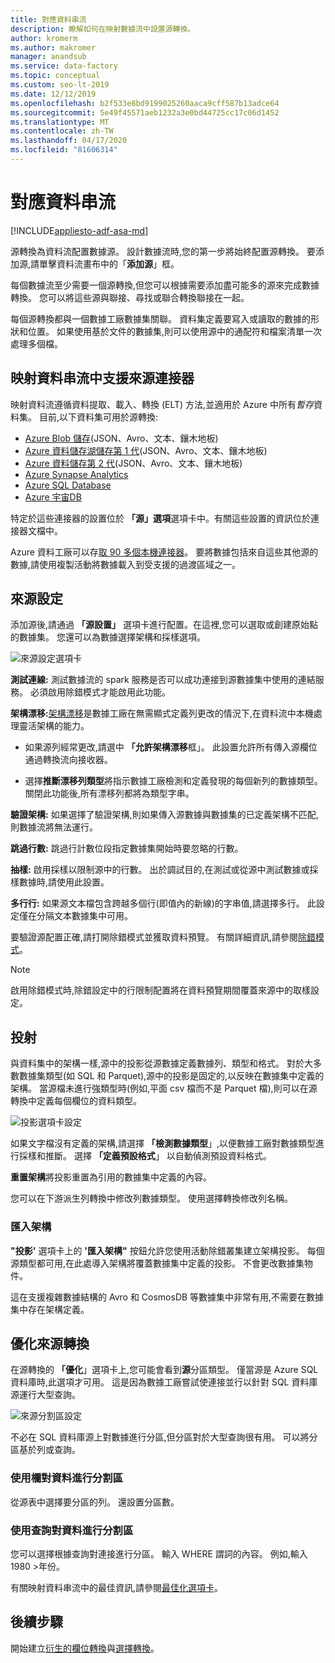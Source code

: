 ```yaml
---
title: 對應資料串流
description: 瞭解如何在映射數據流中設置源轉換。
author: kromerm
ms.author: makromer
manager: anandsub
ms.service: data-factory
ms.topic: conceptual
ms.custom: seo-lt-2019
ms.date: 12/12/2019
ms.openlocfilehash: b2f533e8bd9199025260aaca9cff587b13adce64
ms.sourcegitcommit: 5e49f45571aeb1232a3e0bd44725cc17c06d1452
ms.translationtype: MT
ms.contentlocale: zh-TW
ms.lasthandoff: 04/17/2020
ms.locfileid: "81606314"
---
```

# <a name="source-transformation-in-mapping-data-flow"></a>對應資料串流 

[!INCLUDE[appliesto-adf-asa-md](includes/appliesto-adf-asa-md.md)]

源轉換為資料流配置數據源。 設計數據流時,您的第一步將始終配置源轉換。 要添加源,請單擊資料流畫布中的「**添加源**」框。

每個數據流至少需要一個源轉換,但您可以根據需要添加盡可能多的源來完成數據轉換。 您可以將這些源與聯接、尋找或聯合轉換聯接在一起。

每個源轉換都與一個數據工廠數據集關聯。 資料集定義要寫入或讀取的數據的形狀和位置。 如果使用基於文件的數據集,則可以使用源中的通配符和檔案清單一次處理多個檔。

## <a name="supported-source-connectors-in-mapping-data-flow"></a>映射資料串流中支援來源連接器

映射資料流遵循資料提取、載入、轉換 (ELT) 方法,並適用於 Azure 中所有*暫存*資料集。 目前,以下資料集可用於源轉換:
    
* [Azure Blob 儲存](connector-azure-blob-storage.md#mapping-data-flow-properties)(JSON、Avro、文本、鑲木地板)
* [Azure 資料儲存湖儲存第 1 代](connector-azure-data-lake-store.md#mapping-data-flow-properties)(JSON、Avro、文本、鑲木地板)
* [Azure 資料儲存第 2 代](connector-azure-data-lake-storage.md#mapping-data-flow-properties)(JSON、Avro、文本、鑲木地板)
* [Azure Synapse Analytics](connector-azure-sql-data-warehouse.md#mapping-data-flow-properties)
* [Azure SQL Database](connector-azure-sql-database.md#mapping-data-flow-properties)
* [Azure 宇宙DB](connector-azure-cosmos-db.md#mapping-data-flow-properties)

特定於這些連接器的設置位於 **「源」選項**選項卡中。有關這些設置的資訊位於連接器文檔中。 

Azure 資料工廠可以存[取 90 多個本機連接器](connector-overview.md)。 要將數據包括來自這些其他源的數據,請使用複製活動將數據載入到受支援的過渡區域之一。

## <a name="source-settings"></a>來源設定

添加源後,請通過 **「源設置」** 選項卡進行配置。在這裡,您可以選取或創建原始點的數據集。 您還可以為數據選擇架構和採樣選項。

![來源設定選項卡](media/data-flow/source1.png "來源設定選項卡")

**測試連線:** 測試數據流的 spark 服務是否可以成功連接到源數據集中使用的連結服務。 必須啟用除錯模式才能啟用此功能。

**架構漂移:**[架構漂移](concepts-data-flow-schema-drift.md)是數據工廠在無需顯式定義列更改的情況下,在資料流中本機處理靈活架構的能力。

* 如果源列經常更改,請選中 **「允許架構漂移**框」。 此設置允許所有傳入源欄位通過轉換流向接收器。

* 選擇**推斷漂移列類型**將指示數據工廠檢測和定義發現的每個新列的數據類型。 關閉此功能後,所有漂移列都將為類型字串。

**驗證架構:** 如果選擇了驗證架構,則如果傳入源數據與數據集的已定義架構不匹配,則數據流將無法運行。

**跳過行數:** 跳過行計數位段指定數據集開始時要忽略的行數。

**抽樣:** 啟用採樣以限制源中的行數。 出於調試目的,在測試或從源中測試數據或採樣數據時,請使用此設置。

**多行行:** 如果源文本檔包含跨越多個行(即值內的新線)的字串值,請選擇多行。 此設定僅在分隔文本數據集中可用。

要驗證源配置正確,請打開除錯模式並獲取資料預覽。 有關詳細資訊,請參閱[除錯模式](concepts-data-flow-debug-mode.md)。

> [!NOTE]
> 啟用除錯模式時,除錯設定中的行限制配置將在資料預覽期間覆蓋來源中的取樣設定。

## <a name="projection"></a>投射

與資料集中的架構一樣,源中的投影從源數據定義數據列、類型和格式。 對於大多數數據集類型(如 SQL 和 Parquet),源中的投影是固定的,以反映在數據集中定義的架構。 當源檔未進行強類型時(例如,平面 csv 檔而不是 Parquet 檔),則可以在源轉換中定義每個欄位的資料類型。

![投影選項卡設定](media/data-flow/source3.png "投射")

如果文字檔沒有定義的架構,請選擇 **「檢測數據類型**」,以便數據工廠對數據類型進行採樣和推斷。 選擇 **「定義預設格式**」 以自動偵測預設資料格式。

**重置架構**將投影重置為引用的數據集中定義的內容。

您可以在下游派生列轉換中修改列數據類型。 使用選擇轉換修改列名稱。

### <a name="import-schema"></a>匯入架構

**"投影'** 選項卡上的 **'匯入架構"** 按鈕允許您使用活動除錯叢集建立架構投影。 每個源類型都可用,在此處導入架構將覆蓋數據集中定義的投影。 不會更改數據集物件。

這在支援複雜數據結構的 Avro 和 CosmosDB 等數據集中非常有用,不需要在數據集中存在架構定義。

## <a name="optimize-the-source-transformation"></a>優化來源轉換

在源轉換的 **「優化**」選項卡上,您可能會看到**源**分區類型。 僅當源是 Azure SQL 資料庫時,此選項才可用。 這是因為數據工廠嘗試使連接並行以針對 SQL 資料庫源運行大型查詢。

![來源分割區設定](media/data-flow/sourcepart3.png "分割")

不必在 SQL 資料庫源上對數據進行分區,但分區對於大型查詢很有用。 可以將分區基於列或查詢。

### <a name="use-a-column-to-partition-data"></a>使用欄對資料進行分割區

從源表中選擇要分區的列。 還設置分區數。

### <a name="use-a-query-to-partition-data"></a>使用查詢對資料進行分割區

您可以選擇根據查詢對連接進行分區。 輸入 WHERE 謂詞的內容。 例如,輸入 1980 >年份。

有關映射資料串流中的最佳資訊,請參閱[最佳化選項卡](concepts-data-flow-overview.md#optimize)。

## <a name="next-steps"></a>後續步驟

開始建立[衍生的欄位轉換](data-flow-derived-column.md)與[選擇轉換](data-flow-select.md)。
